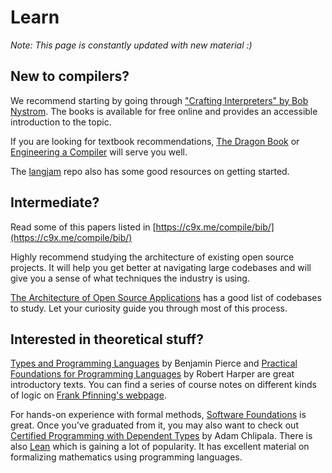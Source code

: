# Learn

_Note: This page is constantly updated with new material :)_

## New to compilers?

We recommend starting by going through ["Crafting Interpreters" by Bob Nystrom](https://craftinginterpreters.com/). The books is available for free online and provides an accessible introduction to the topic.

If you are looking for textbook recommendations, [The Dragon Book](https://www.amazon.com/Compilers-Principles-Techniques-Tools-2nd/dp/0321486811) or [Engineering a Compiler](https://www.amazon.com/Engineering-Compiler-Keith-Cooper/dp/012088478X) will serve you well.

The [langjam](https://github.com/langjam/langjam/blob/main/resources.md) repo also has some good resources on getting started.

## Intermediate?

Read some of this papers listed in [https://c9x.me/compile/bib/](https://c9x.me/compile/bib/)

Highly recommend studying the architecture of existing open source projects. It will help you get better at navigating large codebases and will give you a sense of what techniques the industry is using.

[The Architecture of Open Source Applications](https://www.aosabook.org/en/index.html) has a good list of codebases to study. Let your curiosity guide you through most of this process.

## Interested in theoretical stuff?

[Types and Programming Languages](https://www.cis.upenn.edu/~bcpierce/tapl/) by Benjamin Pierce and [Practical Foundations for Programming Languages](https://www.cs.cmu.edu/~rwh/pfpl/index.html) by Robert Harper are great introductory texts. You can find a series of course notes on different kinds of logic on [Frank Pfinning's webpage](https://www.cs.cmu.edu/~fp/).

For hands-on experience with formal methods, [Software Foundations](https://softwarefoundations.cis.upenn.edu/) is great. Once you've graduated from it, you may also want to check out [Certified Programming with Dependent Types](http://adam.chlipala.net/cpdt/) by Adam Chlipala. There is also [Lean](https://leanprover-community.github.io/) which is gaining a lot of popularity. It has excellent material on formalizing mathematics using programming languages.
